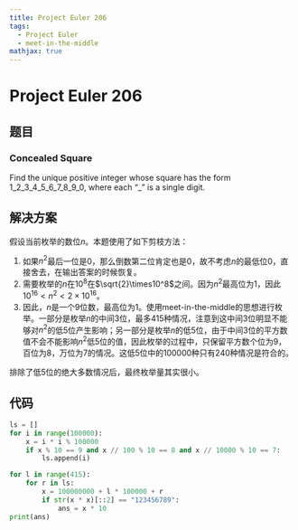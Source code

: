```yaml
---
title: Project Euler 206
tags:
  - Project Euler
  - meet-in-the-middle
mathjax: true
---
```

<escape><!-- more --></escape>
    
# Project Euler 206
## 题目
### Concealed Square


Find the unique positive integer whose square has the form 1_2_3_4_5_6_7_8_9_0, where each “_” is a single digit.

## 解决方案

假设当前枚举的数位$n$。本题使用了如下剪枝方法：

1. 如果$n^2$最后一位是$0$，那么倒数第二位肯定也是$0$，故不考虑$n$的最低位$0$，直接舍去，在输出答案的时候恢复。
2. 需要枚举的$n$在$10^8$在$\sqrt{2}\times10^8$之间。因为$n^2$最高位为$1$，因此$10^{16}< n^2<2\times 10^{16}$。
3. 因此，$n$是一个$9$位数，最高位为$1$。使用meet-in-the-middle的思想进行枚举。一部分是枚举$n$的中间$3$位，最多$415$种情况，注意到这中间$3$位明显不能够对$n^2$的低$5$位产生影响；另一部分是枚举$n$的低$5$位，由于中间$3$位的平方数值不会不能影响$n^2$低$5$位的值，因此枚举的过程中，只保留平方数个位为$9$，百位为$8$，万位为$7$的情况。这低$5$位中的$100000$种只有$240$种情况是符合的。

排除了低$5$位的绝大多数情况后，最终枚举量其实很小。


## 代码

```py
ls = []
for i in range(100000):
    x = i * i % 100000
    if x % 10 == 9 and x // 100 % 10 == 8 and x // 10000 % 10 == 7:
        ls.append(i)

for l in range(415):
    for r in ls:
        x = 100000000 + l * 100000 + r
        if str(x * x)[::2] == "123456789":
            ans = x * 10
print(ans)

```
